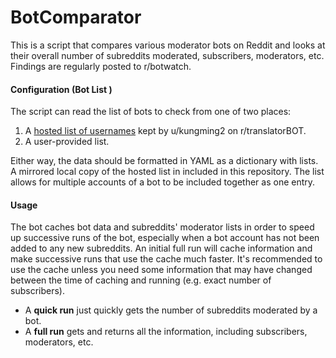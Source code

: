 # BotComparator

This is a script that compares various moderator bots on Reddit and looks at their overall number of subreddits moderated, subscribers, moderators, etc. Findings are regularly posted to r/botwatch. 

#### Configuration (Bot List )

The script can read the list of bots to check from one of two places:

1. A [hosted list of usernames](https://www.reddit.com/r/translatorBOT/wiki/moderator_bots) kept by u/kungming2 on r/translatorBOT.
2. A user-provided list.

Either way, the data should be formatted in YAML as a dictionary with lists. A mirrored local copy of the hosted list in included in this repository. The list allows for multiple accounts of a bot to be included together as one entry.

#### Usage

The bot caches bot data and subreddits' moderator lists in order to speed up successive runs of the bot, especially when a bot account has not been added to any new subreddits. An initial full run will cache information and make successive runs that use the cache much faster. It's recommended to use the cache unless you need some information that may have changed between the time of caching and running (e.g. exact number of subscribers). 

* A **quick run** just quickly gets the number of subreddits moderated by a bot.
* A **full run** gets and returns all the information, including subscribers, moderators, etc. 
